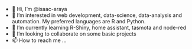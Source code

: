 - 👋 Hi, I’m @isaac-araya
- 👀 I’m interested in web development, data-science, data-analysis and automation. My preferred languages are R and Python.
- 🌱 I’m currently learning R-Shiny, home assistant, tasmota and node-red
- 💞️ I’m looking to collaborate on some basic projects
- 📫 How to reach me ...

<!---
isaac-araya/isaac-araya is a ✨ special ✨ repository because its `README.md` (this file) appears on your GitHub profile.
You can click the Preview link to take a look at your changes.
--->
